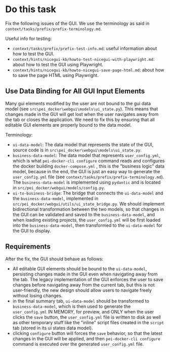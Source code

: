 # Do this task

Fix the following issues of the GUI. We use the terminology as said in `context/tasks/prefix/prefix-terminology.md`.

Useful info for testing:
- `context/tasks/prefix/prefix-test-info.md`: useful information about how to test the GUI.
- `context/hints/nicegui-kb/howto-test-nicegui-with-playwright.md`: about how to test the GUI using Playwright.
- `context/hints/nicegui-kb/howto-nicegui-save-page-html.md`: about how to save the page HTML using Playwright.


## Use Data Binding for All GUI Input Elements

Many gui elements modified by the user are not bound to the gui data model (see `src\pei_docker\webgui\models\ui_state.py`). This means that changes made in the GUI will get lost when the user navigates away from the tab or closes the application. We need to fix this by ensuring that all editable GUI elements are properly bound to the data model.

Terminology:
- `ui-data-model`: The data model that represents the state of the GUI, source code is in `src\pei_docker\webgui\models\ui_state.py`.
- `business-data-model`: The data model that represents `user_config.yml`, which is what `pei-docker-cli configure` command reads and configures the docker building `docker-compose.yml` , this is the "business logic" data model, because in the end, the GUI is just an easy way to generate the `user_config.yml` file (see `context/tasks/prefix/prefix-terminology.md`). The `business-data-model` is implemented using `pydantic` and is located in `src/pei_docker/webgui/models/config.py`.
- `ui-to-business-bridge`: The bridge that connects the `ui-data-model` and the `business-data-model`, implemented in `src/pei_docker/webgui/utils/ui_state_bridge.py`. We should implement bidirectional transformation between the two models, so that changes in the GUI can be validated and saved to the `business-data-model`, and when loading existing projects, the `user_config.yml` will be first loaded into the `business-data-model`, then transformed to the `ui-data-model` for the GUI to display.

## Requirements

After the fix, the GUI should behave as follows:
- All editable GUI elements should be bound to the `ui-data-model`, persisting changes made in the GUI even when navigating away from the tab. The legacy implementation of the GUI enforces the user to save changes before navigating away from the current tab, but this is not user-friendly, the new design should allow users to navigate freely without losing changes.
- in the final summary tab, `ui-data-model` should be transformed to `business-data-model`, which is then used to generate the `user_config.yml` IN MEMORY, for preview, and ONLY when the user clicks the `save` button, the `user_config.yml` file is written to disk as well as other temporary stuff like the "inline" script files created in the `script` tab (stored in its ui states data model).
- clicking `configure` button will forces the `save` behavior, so that the latest changes in the GUI will be applied, and then `pei-docker-cli configure` command is executed over the generated `user_config.yml` file.